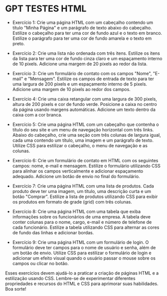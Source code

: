 # GPT TESTES HTML

- Exercício 1:
Crie uma página HTML com um cabeçalho contendo um título "Minha Página" e um parágrafo de texto abaixo do cabeçalho. Estilize o cabeçalho para ter uma cor de fundo azul e o texto em branco. Estilize o parágrafo para ter uma cor de fundo amarela e o texto em preto.  

- Exercício 2:
Crie uma lista não ordenada com três itens. Estilize os itens da lista para ter uma cor de fundo cinza claro e um espaçamento interno de 10 pixels. Adicione uma margem de 20 pixels ao redor da lista.

- Exercício 3:
Crie um formulário de contato com os campos "Nome", "E-mail" e "Mensagem". Estilize os campos de entrada de texto para ter uma largura de 200 pixels e um espaçamento interno de 5 pixels. Adicione uma margem de 10 pixels ao redor dos campos.

- Exercício 4:
Crie uma caixa retangular com uma largura de 300 pixels, altura de 200 pixels e cor de fundo verde. Posicione a caixa no centro da página usando margens automáticas. Adicione um texto dentro da caixa com a cor branca.

- Exercício 5:
Crie uma página HTML com um cabeçalho que contenha o título do seu site e um menu de navegação horizontal com três links. Abaixo do cabeçalho, crie uma seção com três colunas de largura igual, cada uma contendo um título, uma imagem e um parágrafo de texto. Utilize CSS para estilizar o cabeçalho, o menu de navegação e as colunas.

- Exercício 6:
Crie um formulário de contato em HTML com os seguintes campos: nome, e-mail e mensagem. Estilize o formulário utilizando CSS para alinhar os campos verticalmente e adicionar espaçamento adequado. Adicione um botão de envio no final do formulário.

- Exercício 7:
Crie uma página HTML com uma lista de produtos. Cada produto deve ter uma imagem, um título, uma descrição curta e um botão "Comprar". Estilize a lista de produtos utilizando CSS para exibir os produtos em formato de grade (grid) com três colunas.

- Exercício 8:
Crie uma página HTML com uma tabela que exiba informações sobre os funcionários de uma empresa. A tabela deve conter colunas para o nome, cargo, e-mail e número de telefone de cada funcionário. Estilize a tabela utilizando CSS para alternar as cores de fundo das linhas e adicionar bordas.

- Exercício 9:
Crie uma página HTML com um formulário de login. O formulário deve ter campos para o nome de usuário e senha, além de um botão de envio. Utilize CSS para estilizar o formulário de login e adicionar um efeito visual quando o usuário passar o mouse sobre os campos ou clicar no botão.

Esses exercícios devem ajudá-lo a praticar a criação de páginas HTML e a estilização usando CSS. Lembre-se de experimentar diferentes propriedades e recursos do HTML e CSS para aprimorar suas habilidades. Boa sorte!